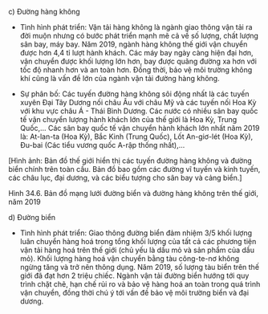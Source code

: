 c) Đường hàng không

- Tình hình phát triển: Vận tải hàng không là ngành giao thông vận tải ra đời muộn nhưng có bước phát triển mạnh mẽ cả về số lượng, chất lượng sân bay, máy bay. Năm 2019, ngành hàng không thế giới vận chuyển được hơn 4,4 tỉ lượt hành khách. Các máy bay ngày càng hiện đại hơn, vận chuyển được khối lượng lớn hơn, bay được quãng đường xa hơn với tốc độ nhanh hơn và an toàn hơn. Đồng thời, bảo vệ môi trường không khí cũng là vấn đề lớn của ngành vận tải đường hàng không.

- Sự phân bố: Các tuyến đường hàng không sôi động nhất là các tuyến xuyên Đại Tây Dương nối châu Âu với châu Mỹ và các tuyến nối Hoa Kỳ với khu vực châu Á - Thái Bình Dương. Các nước có nhiều sân bay quốc tế vận chuyển lượng hành khách lớn của thế giới là Hoa Kỳ, Trung Quốc,... Các sân bay quốc tế vận chuyển hành khách lớn nhất năm 2019 là: At-lan-ta (Hoa Kỳ), Bắc Kinh (Trung Quốc), Lốt An-giơ-lét (Hoa Kỳ), Đu-bai (Các tiểu vương quốc A-rập thống nhất),...

[Hình ảnh: Bản đồ thế giới hiển thị các tuyến đường hàng không và đường biển chính trên toàn cầu. Bản đồ bao gồm các đường vĩ tuyến và kinh tuyến, các châu lục, đại dương, và các biểu tượng cho sân bay và cảng biển.]

Hình 34.6. Bản đồ mạng lưới đường biển và đường hàng không trên thế giới, năm 2019

d) Đường biển

- Tình hình phát triển: Giao thông đường biển đảm nhiệm 3/5 khối lượng luân chuyển hàng hoá trong tổng khối lượng của tất cả các phương tiện vận tải hàng hoá trên thế giới (chủ yếu là dầu mỏ và sản phẩm của dầu mỏ). Khối lượng hàng hoá vận chuyển bằng tàu công-te-nơ không ngừng tăng và trở nên thông dụng. Năm 2019, số lượng tàu biển trên thế giới đã đạt hơn 2 triệu chiếc. Ngành vận tải đường biển hướng tới quy trình chặt chẽ, hạn chế rủi ro và bảo vệ hàng hoá an toàn trong quá trình vận chuyển, đồng thời chú ý tới vấn đề bảo vệ môi trường biển và đại dương.